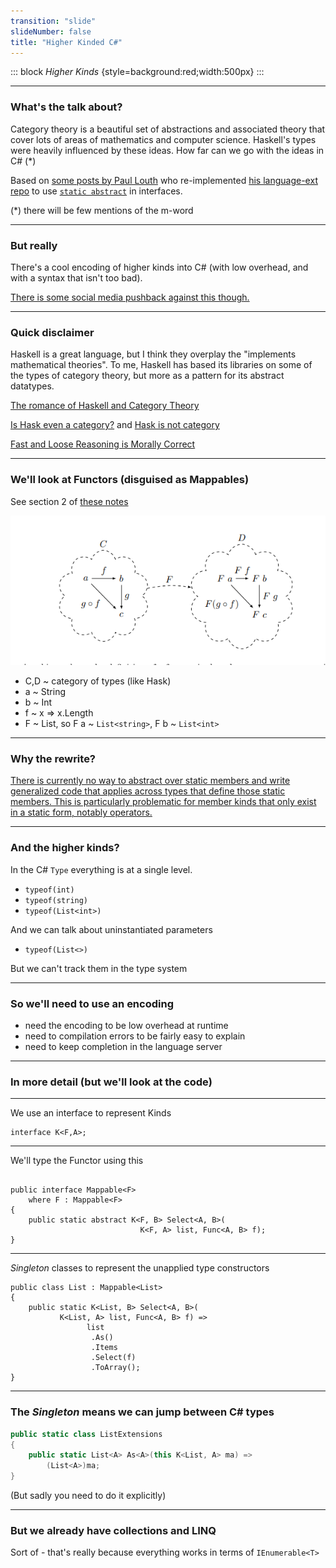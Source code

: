 ```yaml
---
transition: "slide"
slideNumber: false
title: "Higher Kinded C#"
---
```


::: block
*Higher Kinds* {style=background:red;width:500px}
:::

---

### What's the talk about?

Category theory is a beautiful set of abstractions and associated theory that cover lots of areas of mathematics and computer science.
Haskell's types were heavily influenced by these ideas.
How far can we go with the ideas in C# (*)

Based on [some posts by Paul Louth](https://paullouth.com/higher-kinds-in-c-with-language-ext/) who re-implemented [his language-ext repo](https://github.com/louthy/language-ext) to use [`static abstract`](https://learn.microsoft.com/en-us/dotnet/csharp/language-reference/proposals/csharp-11.0/static-abstracts-in-interfaces) in interfaces.

(*) there will be few mentions of the m-word

---

### But really

There's a cool encoding of higher kinds into C# (with low overhead, and with a syntax that isn't too bad).

[There is some social media pushback against this though.](https://paullouth.com/are-higher-kinds-in-csharp-real/)

---

### Quick disclaimer

Haskell is a great language, but I think they overplay the "implements mathematical theories". To me, Haskell has based its libraries on some of the types of category theory, but more as a pattern for its abstract datatypes.

[The romance of Haskell and Category Theory](https://www.reddit.com/r/haskell/comments/qqs2ur/the_romance_of_haskell_and_category_theory/)

[Is Hask even a category?](https://stackoverflow.com/questions/48485660/is-hask-even-a-category) and [Hask is not category](https://math.andrej.com/2016/08/06/hask-is-not-a-category/)

[Fast and Loose Reasoning is Morally Correct](https://www.cs.ox.ac.uk/people/jeremy.gibbons/publications/fast+loose.pdf)

---

### We'll look at Functors (disguised as Mappables)

See section 2 of [these notes](https://pages.cs.wisc.edu/~jcyphert/categoryTheoryNotes/basics/2_Functors.pdf)

![Images](images/functors.png)

- C,D ~ category of types (like Hask)
- a ~ String
- b ~ Int
- f ~ x => x.Length
- F ~ List, so F a ~ `List<string>`, F b ~ `List<int>`

---

### Why the rewrite?

[There is currently no way to abstract over static members and write generalized code that applies across types that define those static members. This is particularly problematic for member kinds that only exist in a static form, notably operators.](https://learn.microsoft.com/en-us/dotnet/csharp/language-reference/proposals/csharp-11.0/static-abstracts-in-interfaces)

---

### And the higher kinds?

In the C# `Type` everything is at a single level.

- `typeof(int)`
- `typeof(string)`
- `typeof(List<int>)`

And we can talk about uninstantiated parameters

- `typeof(List<>)`

But we can't track them in the type system

---

### So we'll need to use an encoding

- need the encoding to be low overhead at runtime
- need to compilation errors to be fairly easy to explain
- need to keep completion in the language server

---

### In more detail (but we'll look at the code)

---

We use an interface to represent Kinds

```Csharp
interface K<F,A>;
```

---

We'll type the Functor using this

```CSharp

public interface Mappable<F>
    where F : Mappable<F>
{
    public static abstract K<F, B> Select<A, B>(
                             K<F, A> list, Func<A, B> f);
}
```

---

*Singleton* classes to represent the unapplied type constructors

```Csharp
public class List : Mappable<List>
{
    public static K<List, B> Select<A, B>(
           K<List, A> list, Func<A, B> f) =>
                 list
                  .As()
                  .Items
                  .Select(f)
                  .ToArray();
}
```

---

### The *Singleton* means we can jump between C# types

```csharp
public static class ListExtensions
{
    public static List<A> As<A>(this K<List, A> ma) =>
        (List<A>)ma;
}
```

(But sadly you need to do it explicitly)

---

### But we already have collections and LINQ

Sort of - that's really because everything works in terms of `IEnumerable<T>`
